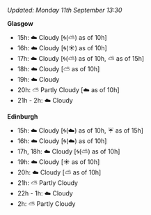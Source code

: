 *Updated: Monday 11th September 13:30*

**Glasgow**

* 15h: :cloud: Cloudy [:cyclone:(:partly_sunny:) as of 10h]
* 16h: :cloud: Cloudy [:cyclone:(:sunny:) as of 10h]
* 17h: :cloud: Cloudy [:cyclone:(:partly_sunny:) as of 10h, :partly_sunny: as of 15h]
* 18h: :cloud: Cloudy [:partly_sunny: as of 10h]
* 19h: :cloud: Cloudy
* 20h: :partly_sunny: Partly Cloudy [:cloud: as of 10h]
* 21h - 2h: :cloud: Cloudy

**Edinburgh**

* 15h: :cloud: Cloudy [:cyclone:(:cloud:) as of 10h, :umbrella: as of 15h]
* 16h: :cloud: Cloudy [:cyclone:(:cloud:) as of 10h]
* 17h, 18h: :cloud: Cloudy [:cyclone:(:partly_sunny:) as of 10h]
* 19h: :cloud: Cloudy [:sunny: as of 10h]
* 20h: :cloud: Cloudy [:partly_sunny: as of 10h]
* 21h: :partly_sunny: Partly Cloudy
* 22h - 1h: :cloud: Cloudy
* 2h: :partly_sunny: Partly Cloudy

